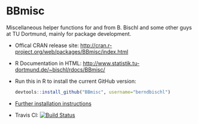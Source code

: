 BBmisc
======

Miscellaneous helper functions for and from B. Bischl and some other guys at TU Dortmund, mainly for package development.

* Offical CRAN release site: 
  http://cran.r-project.org/web/packages/BBmisc/index.html

* R Documentation in HTML:
  http://www.statistik.tu-dortmund.de/~bischl/rdocs/BBmisc/

* Run this in R to install the current GitHub version:
  ```r
  devtools::install_github("BBmisc", username="berndbischl")
  ```

* [Further installation instructions](https://github.com/tudo-r/PackagesInfo/wiki/Installation-Information)

* Travis CI: [![Build Status](https://travis-ci.org/berndbischl/BBmisc.png)](https://travis-ci.org/berndbischl/BBmisc)
